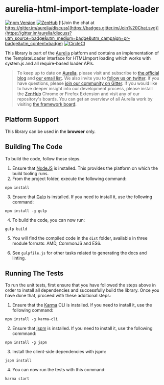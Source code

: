 # aurelia-html-import-template-loader

[![npm Version](https://img.shields.io/npm/v/aurelia-html-import-template-loader.svg)](https://www.npmjs.com/package/aurelia-html-import-template-loader)
[![ZenHub](https://raw.githubusercontent.com/ZenHubIO/support/master/zenhub-badge.png)](https://zenhub.io)
[![Join the chat at https://gitter.im/aurelia/discuss](https://badges.gitter.im/Join%20Chat.svg)](https://gitter.im/aurelia/discuss?utm_source=badge&utm_medium=badge&utm_campaign=pr-badge&utm_content=badge)
[![CircleCI](https://circleci.com/gh/aurelia/html-import-template-loader.svg?style=shield)](https://circleci.com/gh/aurelia/html-import-template-loader)

This library is part of the [Aurelia](http://www.aurelia.io/) platform and contains an implementation of the TemplateLoader interface for HTMLImport loading which works with system.js and all require-based loader APIs.

> To keep up to date on [Aurelia](http://www.aurelia.io/), please visit and subscribe to [the official blog](http://blog.aurelia.io/) and [our email list](http://durandal.us10.list-manage1.com/subscribe?u=dae7661a3872ee02b519f6f29&id=3de6801ccc). We also invite you to [follow us on twitter](https://twitter.com/aureliaeffect). If you have questions, please [join our community on Gitter](https://gitter.im/aurelia/discuss). If you would like to have deeper insight into our development process, please install the [ZenHub](https://zenhub.io) Chrome or Firefox Extension and visit any of our repository's boards. You can get an overview of all Aurelia work by visiting [the framework board](https://github.com/aurelia/framework#boards).

## Platform Support

This library can be used in the **browser** only.

## Building The Code

To build the code, follow these steps.

1. Ensure that [NodeJS](http://nodejs.org/) is installed. This provides the platform on which the build tooling runs.
2. From the project folder, execute the following command:

  ```shell
  npm install
  ```
3. Ensure that [Gulp](http://gulpjs.com/) is installed. If you need to install it, use the following command:

  ```shell
  npm install -g gulp
  ```
4. To build the code, you can now run:

  ```shell
  gulp build
  ```
5. You will find the compiled code in the `dist` folder, available in three module formats: AMD, CommonJS and ES6.

6. See `gulpfile.js` for other tasks related to generating the docs and linting.

## Running The Tests

To run the unit tests, first ensure that you have followed the steps above in order to install all dependencies and successfully build the library. Once you have done that, proceed with these additional steps:

1. Ensure that the [Karma](http://karma-runner.github.io/) CLI is installed. If you need to install it, use the following command:

  ```shell
  npm install -g karma-cli
  ```
2. Ensure that [jspm](http://jspm.io/) is installed. If you need to install it, use the following commnand:

  ```shell
  npm install -g jspm
  ```
3. Install the client-side dependencies with jspm:

  ```shell
  jspm install
  ```

4. You can now run the tests with this command:

  ```shell
  karma start
  ```
